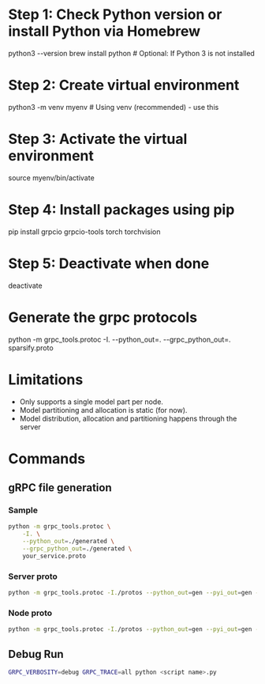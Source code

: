 # Step 1: Check Python version or install Python via Homebrew

python3 --version
brew install python # Optional: If Python 3 is not installed

# Step 2: Create virtual environment

python3 -m venv myenv # Using venv (recommended) - use this

# Step 3: Activate the virtual environment

source myenv/bin/activate

# Step 4: Install packages using pip

pip install grpcio grpcio-tools torch torchvision

# Step 5: Deactivate when done

deactivate

# Generate the grpc protocols

python -m grpc_tools.protoc -I. --python_out=. --grpc_python_out=. sparsify.proto

# Limitations

- Only supports a single model part per node.
- Model partitioning and allocation is static (for now).
- Model distribution, allocation and partitioning happens through the server

# Commands

## gRPC file generation
### Sample
```bash
python -m grpc_tools.protoc \
    -I. \
    --python_out=./generated \
    --grpc_python_out=./generated \
    your_service.proto
```

### Server proto

```bash
python -m grpc_tools.protoc -I./protos --python_out=gen --pyi_out=gen --grpc_python_out=gen ./protos/server.proto
```

### Node proto

```bash
python -m grpc_tools.protoc -I./protos --python_out=gen --pyi_out=gen --grpc_python_out=gen ./protos/node.proto
```


## Debug Run

```bash
GRPC_VERBOSITY=debug GRPC_TRACE=all python <script name>.py
```

